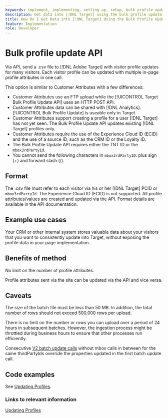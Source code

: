 ```yaml
---
keywords: implement, implementing, setting up, setup, bulk profile update
description: Get data into [!DNL Target] using the bulk profile update API.
title: How Do I Get Data into [!DNL Target] Using the Bulk Profile Update API?
feature: Implementation
role: Developer
---
```

# Bulk profile update API

Via API, send a .csv file to [!DNL Adobe Target] with visitor profile updates for many visitors. Each visitor profile can be updated with multiple in-page profile attributes in one call.

This option is similar to Customer Attributes with a few differences:

* Customer Attributes use an FTP upload while the [!UICONTROL Target Bulk Profile Update API] uses an HTTP POST API.
* Customer Attributes data can be shared with [!DNL Analytics]. [!UICONTROL Bulk Profile Update] is useable only in Target.
* Customer Attributes support creating a profile for a user [!DNL Target] has not yet seen. The Bulk Profile Update API updates existing [!DNL Target] profiles only.
* Customer Attributes require the use of the Experience Cloud ID (ECID) and the use of a source ID, such as the CRM ID or the Loyalty ID.
* The Bulk Profile Update API requires either the TNT ID or the `mbox3rdPartyId`.
* You cannot send the following characters in `mbox3rdPartyID`: plus sign (+) and forward slash (/).

## Format

The .csv file must refer to each visitor via his or her [!DNL Target] PCID or `mbox3rdPartyId`. The Experience Cloud ID (ECID) is not supported. All profile attributes/values are created and updated via the API. Format details are available in the API documentation.

## Example use cases

Your CRM or other internal system stores valuable data about your visitors that you want to consistently update into Target, without exposing the profile data in your page implementation.

## Benefits of method

No limit on the number of profile attributes.

Profile attributes sent via the site can be updated via the API and vice versa.

## Caveats

The size of the batch file must be less than 50 MB. In addition, the total number of rows should not exceed 500,000 rows per upload.

There is no limit on the number or rows you can upload over a period of 24 hours in subsequent batches. However, the ingestion process might be throttled during business hours to ensure that other processes run efficiently.

Consecutive [V2 batch update calls](https://developers.adobetarget.com/api/#updating-profiles) without mbox calls in between for the same thirdPartyIds override the properties updated in the first batch update call.

## Code examples

See [Updating Profiles](https://developers.adobetarget.com/api/#updating-profiles).

### Links to relevant information

[Updating Profiles](https://developers.adobetarget.com/api/#updating-profiles)